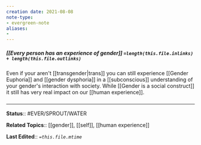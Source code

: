 ```yaml
---
creation date: 2021-08-08
note-type: 
- evergreen-note
aliases:
- 
---
```


##### [[Every person has an experience of gender]] `=length(this.file.inlinks) + length(this.file.outlinks)`

Even if your aren't [[transgender|trans]] you can still experience [[Gender Euphoria]] and [[gender dysphoria]] in a [[subconscious]] understanding of your gender's interaction with society. While [[Gender is a social construct]] it still has very real impact on our [[human experience]].

### <hr class="footnote"/>

**Status**:: #EVER/SPROUT/WATER 

**Related Topics**:: [[gender]], [[self]], [[human experience]]
	
**Last Edited**:: *`=this.file.mtime`*
